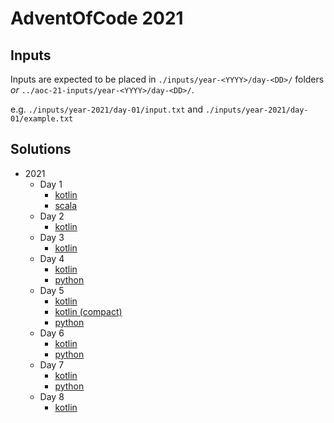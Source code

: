 # AdventOfCode 2021

## Inputs
Inputs are expected to be placed in `./inputs/year-<YYYY>/day-<DD>/` folders
_or_ `../aoc-21-inputs/year-<YYYY>/day-<DD>/`.

e.g. `./inputs/year-2021/day-01/input.txt` and `./inputs/year-2021/day-01/example.txt`

## Solutions
* 2021
  * Day 1
    * [kotlin](./kotlin/src/main/kotlin/year2021/Day01.kt)
    * [scala](./scala/src/main/scala/year2021/Day01.scala)
  * Day 2
    * [kotlin](./kotlin/src/main/kotlin/year2021/Day02.kt)
  * Day 3
    * [kotlin](./kotlin/src/main/kotlin/year2021/Day03.kt)
  * Day 4
    * [kotlin](./kotlin/src/main/kotlin/year2021/Day04.kt)
    * [python](./python/year-2021/day-04.py)
  * Day 5
    * [kotlin](./kotlin/src/main/kotlin/year2021/Day05.kt)
    * [kotlin (compact)](./kotlin/src/main/kotlin/year2021/Day05Compact.kt)
    * [python](./python/year-2021/day-05.py)
  * Day 6
    * [kotlin](./kotlin/src/main/kotlin/year2021/Day06.kt)
    * [python](./python/year-2021/day-06.py)
  * Day 7
    * [kotlin](./kotlin/src/main/kotlin/year2021/Day07.kt)
    * [python](./python/year-2021/day-07.py)
  * Day 8
    * [kotlin](./kotlin/src/main/kotlin/year2021/Day08.kt)
